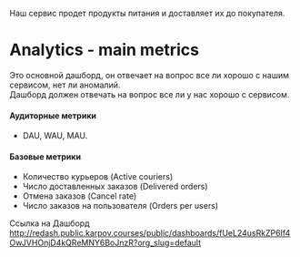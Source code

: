 Наш сервис продет продукты питания и доставляет их до покупателя. 

# Analytics - main metrics

Это основной дашборд, он отвечает на вопрос все ли хорошо с нашим сервисом, нет ли аномалий.  
Дашборд должен отвечать на вопрос все ли у нас хорошо с сервисом.
#### Аудиторные метрики
- DAU, WAU, MAU.   
#### Базовые метрики
- Количество курьеров (Active couriers)
- Число доставленных заказов (Delivered orders)
- Отмена заказов (Cancel rate)
- Число заказов на пользователя (Orders per users)

Ссылка на Дашборд 
http://redash.public.karpov.courses/public/dashboards/fUeL24usRkZP6If4OwJVHOnjD4kQReMNY6BoJnzR?org_slug=default
